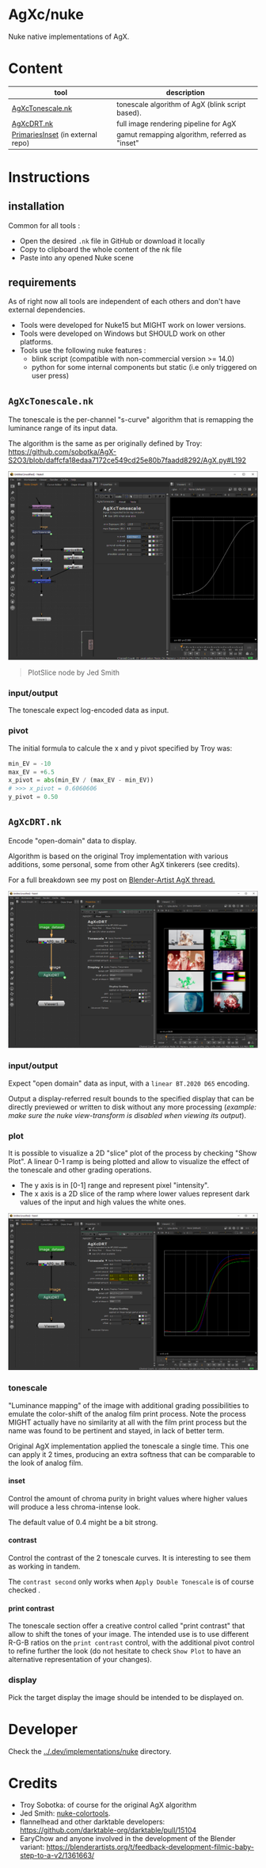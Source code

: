 # AgXc/nuke

Nuke native implementations of AgX.

# Content

| tool                                                                                                      | description                                      |
|-----------------------------------------------------------------------------------------------------------|--------------------------------------------------|
| [AgXcTonescale.nk](AgXcTonescale.nk)                                                                      | tonescale algorithm of AgX (blink script based). |
| [AgXcDRT.nk](AgXcDRT.nk)                                                                                  | full image rendering pipeline for AgX            |
| [PrimariesInset](https://github.com/MrLixm/Foundry_Nuke/blob/main/src/primaries_inset) (in external repo) | gamut remapping algorithm, referred as "inset"   |


# Instructions

## installation

Common for all tools :

- Open the desired `.nk` file in GitHub or download it locally
- Copy to clipboard the whole content of the nk file
- Paste into any opened Nuke scene

## requirements

As of right now all tools are independent of each others and don't have external dependencies.

* Tools were developed for Nuke15 but MIGHT work on lower versions.
* Tools were developed on Windows but SHOULD work on other platforms.
* Tools use the following nuke features :
  * blink script (compatible with non-commercial version >= 14.0)
  * python for some internal components but static (i.e only triggered on user press)


## `AgXcTonescale.nk`

The tonescale is the per-channel "s-curve" algorithm that is remapping the luminance
range of its input data.

The algorithm is the same as per originally defined by Troy:
https://github.com/sobotka/AgX-S2O3/blob/daffcfa18edaa7172ce549cd25e80b7faadd8292/AgX.py#L192

![screenshot of a 2D plot of AgXcTonescale in Nuke](doc/img/AgXcTonescale-plot.png)
> PlotSlice node by Jed Smith

### input/output

The tonescale expect log-encoded data as input. 

### pivot

The initial formula to calcule the x and y pivot specified by Troy was:

```python
min_EV = -10
max_EV = +6.5
x_pivot = abs(min_EV / (max_EV - min_EV))
# >>> x_pivot = 0.6060606
y_pivot = 0.50
```

## `AgXcDRT.nk`

Encode "open-domain" data to display.

Algorithm is based on the original Troy implementation with various additions,
some personal, some from other AgX tinkerers (see credits).

For a full breakdown see my post on [Blender-Artist AgX thread.](https://blenderartists.org/t/feedback-development-filmic-baby-step-to-a-v2/1361663/2316)

![screenshot of AgXcDRT result in Nuke](doc/img/AgXcDRT-main.png)

### input/output

Expect "open domain" data as input, with a `linear BT.2020 D65` encoding.

Output a display-referred result bounds to the specified display that can be directly
previewed or written to disk without any more processing (_example: make sure
the nuke view-transform is disabled when viewing its output_).

### plot

It is possible to visualize a 2D "slice" plot of the process by checking "Show Plot".
A linear 0-1 ramp is being plotted and allow to visualize the effect of the tonescale
and other grading operations.

* The y axis is in [0-1] range and represent pixel "intensity".
* The x axis is a 2D slice of the ramp where lower values represent dark values
of the input and high values the white ones.

![screenshot of AgXcDRT plot option result in Nuke](doc/img/AgXcDRT-plot.png)

### tonescale

"Luminance mapping" of the image with additional grading possibilities to emulate
the color-shift of the analog film print process. Note the process MIGHT actually
have no similarity at all with the film print process but the name was found to be pertinent
and stayed, in lack of better term.

Original AgX implementation applied the tonescale a single time. This one can apply
it 2 times, producing an extra softness that can be comparable to the look
of analog film.

#### inset

Control the amount of chroma purity in bright values where higher values will
produce a less chroma-intense look.

The default value of 0.4 might be a bit strong.

#### contrast

Control the contrast of the 2 tonescale curves. It is interesting to see them
as working in tandem.

The `contrast second` only works when `Apply Double Tonescale` is of course checked .

#### print contrast

The tonescale section offer a creative control called "print contrast" that allow
to shift the tones of your image. The intended use is to use different R-G-B ratios
on the `print contrast` control, with the additional pivot control to refine further
the look (do not hesitate to check `Show Plot` to have an alternative representation
of your changes).


### display

Pick the target display the image should be intended to be displayed on.

# Developer

Check the [../.dev/implementations/nuke](../.dev/implementations/nuke) directory.

# Credits

* Troy Sobotka: of course for the original AgX algorithm
* Jed Smith: [nuke-colortools](https://github.com/jedypod/nuke-colortools).
* flannelhead and other darktable developers: https://github.com/darktable-org/darktable/pull/15104
* EaryChow and anyone involved in the development of the Blender variant: https://blenderartists.org/t/feedback-development-filmic-baby-step-to-a-v2/1361663/